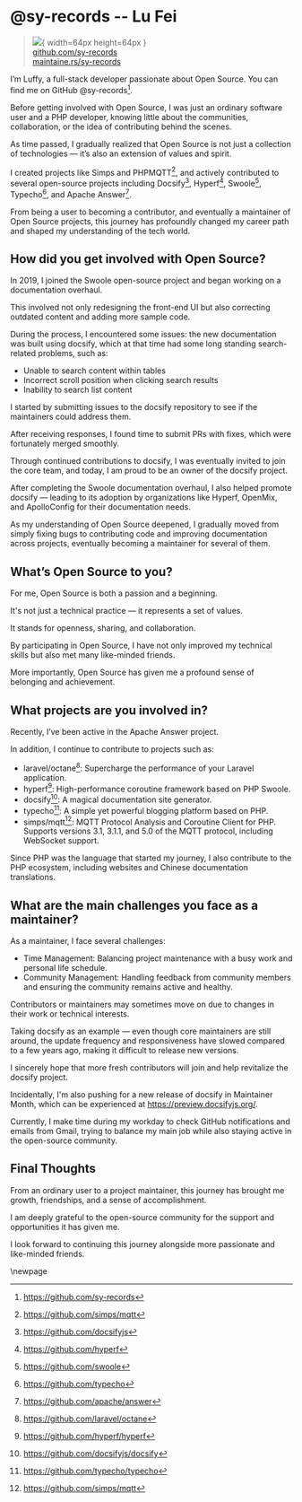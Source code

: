 # @sy-records -- Lu Fei

> ![](https://github.com/sy-records.png){ width=64px height=64px }  
> [github.com/sy-records](https://github.com/sy-records)  
> [maintaine.rs/sy-records](https://maintaine.rs/sy-records)

I’m Luffy, a full-stack developer passionate about Open Source. You can find me on GitHub \@sy-records[^3].

Before getting involved with Open Source, I was just an ordinary software user and a PHP developer, knowing little about the communities, collaboration, or the idea of contributing behind the scenes.

As time passed, I gradually realized that Open Source is not just a collection of technologies — it’s also an extension of values and spirit.

I created projects like Simps and PHPMQTT[^4], and actively contributed to several open-source projects including Docsify[^5], Hyperf[^6], Swoole[^7], Typecho[^8], and Apache Answer[^9].

From being a user to becoming a contributor, and eventually a maintainer of Open Source projects, this journey has profoundly changed my career path and shaped my understanding of the tech world.

## How did you get involved with Open Source?

In 2019, I joined the Swoole open-source project and began working on a documentation overhaul.

This involved not only redesigning the front-end UI but also correcting outdated content and adding more sample code.

During the process, I encountered some issues: the new documentation was built using docsify, which at that time had some long standing search-related problems, such as:

- Unable to search content within tables
- Incorrect scroll position when clicking search results
- Inability to search list content

I started by submitting issues to the docsify repository to see if the maintainers could address them.

After receiving responses, I found time to submit PRs with fixes, which were fortunately merged smoothly.

Through continued contributions to docsify, I was eventually invited to join the core team, and today, I am proud to be an owner of the docsify project.

After completing the Swoole documentation overhaul, I also helped promote docsify — leading to its adoption by organizations like Hyperf, OpenMix, and ApolloConfig for their documentation needs.

As my understanding of Open Source deepened, I gradually moved from simply fixing bugs to contributing code and improving documentation across projects, eventually becoming a maintainer for several of them.

## What’s Open Source to you?

For me, Open Source is both a passion and a beginning.

It's not just a technical practice — it represents a set of values.

It stands for openness, sharing, and collaboration.

By participating in Open Source, I have not only improved my technical skills but also met many like-minded friends.

More importantly, Open Source has given me a profound sense of belonging and achievement.

## What projects are you involved in?

Recently, I’ve been active in the Apache Answer project.

In addition, I continue to contribute to projects such as:

- laravel/octane[^10]: Supercharge the performance of your Laravel application.
- hyperf[^11]: High-performance coroutine framework based on PHP Swoole.
- docsify[^12]: A magical documentation site generator.
- typecho[^13]: A simple yet powerful blogging platform based on PHP.
- simps/mqtt[^14]: MQTT Protocol Analysis and Coroutine Client for PHP. Supports versions 3.1, 3.1.1, and 5.0 of the MQTT protocol, including WebSocket support.

Since PHP was the language that started my journey, I also contribute to the PHP ecosystem, including websites and Chinese documentation translations.

## What are the main challenges you face as a maintainer?

As a maintainer, I face several challenges:

- Time Management: Balancing project maintenance with a busy work and personal life schedule.
- Community Management: Handling feedback from community members and ensuring the community remains active and healthy.

Contributors or maintainers may sometimes move on due to changes in their work or technical interests.

Taking docsify as an example — even though core maintainers are still around, the update frequency and responsiveness have slowed compared to a few years ago, making it difficult to release new versions.

I sincerely hope that more fresh contributors will join and help revitalize the docsify project.

Incidentally, I'm also pushing for a new release of docsify in Maintainer Month, which can be experienced at https://preview.docsifyjs.org/.

Currently, I make time during my workday to check GitHub notifications and emails from Gmail, trying to balance my main job while also staying active in the open-source community.

## Final Thoughts

From an ordinary user to a project maintainer, this journey has brought me growth, friendships, and a sense of accomplishment.

I am deeply grateful to the open-source community for the support and opportunities it has given me.

I look forward to continuing this journey alongside more passionate and like-minded friends.

\newpage


[^3]: https://github.com/sy-records
[^4]: https://github.com/simps/mqtt
[^5]: https://github.com/docsifyjs
[^6]: https://github.com/hyperf
[^7]: https://github.com/swoole
[^8]: https://github.com/typecho
[^9]: https://github.com/apache/answer
[^10]: https://github.com/laravel/octane
[^11]: https://github.com/hyperf/hyperf
[^12]: https://github.com/docsifyjs/docsify
[^13]: https://github.com/typecho/typecho
[^14]: https://github.com/simps/mqtt

